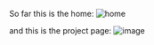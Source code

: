 So far this is the home:
![home](https://user-images.githubusercontent.com/72534647/222584100-f5be472a-f5b0-4cba-8e1c-6e49eb556208.png)


and this is the project page: 
![image](https://user-images.githubusercontent.com/72534647/231362275-3ae4b87a-a603-4107-afd5-806d6fe99e16.png)
